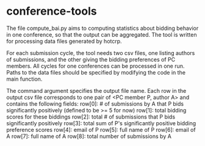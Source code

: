 # conference-tools
The file compute_bai.py aims to computing statistics about bidding behavior in one conference, so that 
the output can be aggregated.  The tool is written for processing data files generated by hotcrp. 

For each submission cycle, the tool needs two csv files, one listing authors of submissions, and the other 
giving the bidding preferences of PC members.  All cycles for one conferences can be processed in one run. 
Paths to the data files should be specified by modifying the code in the main function.

The command argument specifies the output file name.  Each row in the output csv file corresponds to one
pair of <PC member P, author A> and contains the following fields:
row[0]: # of submissions by A that P bids significantly positively (defined to be >= 5 for now)
row[1]: total bidding scores for these biddings 
row[2]: total # of submissions that P bids significantly positively
row[3]: total sum of P's significantly positive bidding preference scores
row[4]: email of P
row[5]: full name of P
row[6]: email of A
row[7]: full name of A
row[8]: total number of submissions by A
